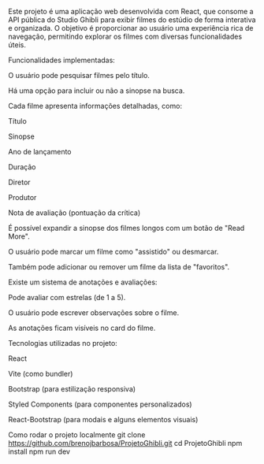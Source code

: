 Este projeto é uma aplicação web desenvolvida com React, que consome a API pública do Studio Ghibli para exibir filmes do estúdio de forma interativa e organizada. O objetivo é proporcionar ao usuário uma experiência rica de navegação, permitindo explorar os filmes com diversas funcionalidades úteis.

Funcionalidades implementadas:

O usuário pode pesquisar filmes pelo título.

Há uma opção para incluir ou não a sinopse na busca.

Cada filme apresenta informações detalhadas, como:

Título

Sinopse

Ano de lançamento

Duração

Diretor

Produtor

Nota de avaliação (pontuação da crítica)

É possível expandir a sinopse dos filmes longos com um botão de "Read More".

O usuário pode marcar um filme como "assistido" ou desmarcar.

Também pode adicionar ou remover um filme da lista de "favoritos".

Existe um sistema de anotações e avaliações:

Pode avaliar com estrelas (de 1 a 5).

O usuário pode escrever observações sobre o filme.

As anotações ficam visíveis no card do filme.

Tecnologias utilizadas no projeto:

React


Vite (como bundler)

Bootstrap (para estilização responsiva)

Styled Components (para componentes personalizados)

React-Bootstrap (para modais e alguns elementos visuais)

Como rodar o projeto localmente
git clone https://github.com/brenojbarbosa/ProjetoGhibli.git
cd ProjetoGhibli
npm install
npm run dev
